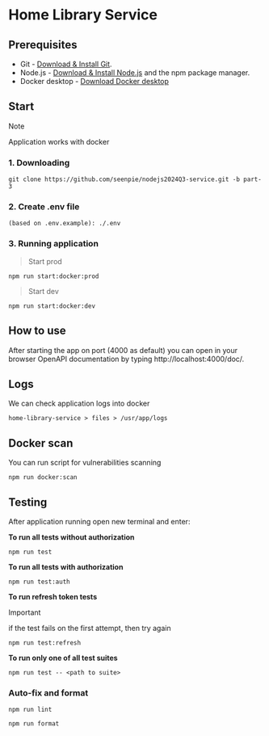 # Home Library Service

## Prerequisites

- Git - [Download & Install Git](https://git-scm.com/downloads).
- Node.js - [Download & Install Node.js](https://nodejs.org/en/download/) and the npm package manager.
- Docker desktop - [Download Docker desktop](https://www.docker.com/products/docker-desktop/)

## Start
> [!NOTE]
> Application works with docker

### 1. Downloading

```
git clone https://github.com/seenpie/nodejs2024Q3-service.git -b part-3
```

### 2. Create .env file

```
(based on .env.example): ./.env
```

### 3. Running application

> Start prod
```shell
npm run start:docker:prod
```
> Start dev
```shell
npm run start:docker:dev
```

## How to use

After starting the app on port (4000 as default) you can open
in your browser OpenAPI documentation by typing http://localhost:4000/doc/.

## Logs

We can check application logs into docker
```
home-library-service > files > /usr/app/logs
```

## Docker scan

You can run script for vulnerabilities scanning

```shell
npm run docker:scan
```

## Testing

After application running open new terminal and enter:

**To run all tests without authorization**

```
npm run test
```

**To run all tests with authorization**

```
npm run test:auth
```

**To run refresh token tests**

>[!IMPORTANT]
> if the test fails on the first attempt, then try again

```
npm run test:refresh
```

**To run only one of all test suites**

```
npm run test -- <path to suite>
```

### Auto-fix and format

```
npm run lint
```

```
npm run format
```
